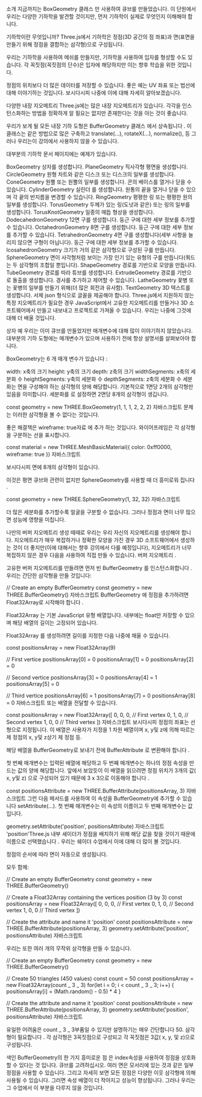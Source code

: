 소개
지금까지는 BoxGeometry 클래스 만 사용하여 큐브를 만들었습니다. 이 단원에서 우리는 다양한 기하학을 발견할 것이지만, 먼저 기하학이 실제로 무엇인지 이해해야 합니다.

기하학이란 무엇입니까?
Three.js에서 기하학은 정점(3D 공간의 점 좌표)과 면(표면을 만들기 위해 정점을 결합하는 삼각형)으로 구성됩니다.

우리는 기하학을 사용하여 메쉬를 만들지만, 기하학을 사용하여 입자를 형성할 수도 있습니다. 각 꼭짓점(꼭짓점의 단수)은 입자에 해당하지만 이는 향후 학습을 위한 것입니다.

정점의 위치보다 더 많은 데이터를 저장할 수 있습니다. 좋은 예는 UV 좌표 또는 법선에 대해 이야기하는 것입니다. 보시다시피 나중에 이에 대해 자세히 알아보겠습니다.

다양한 내장 지오메트리
Three.js에는 많은 내장 지오메트리가 있습니다. 각각을 인스턴스화하는 방법을 정확하게 알 필요는 없지만 존재한다는 것을 아는 것이 좋습니다.

우리가 보게 될 모든 내장 기하 도형은 BufferGeometry 클래스 에서 상속됩니다 . 이 클래스는 같은 방법으로 많은 구축하고 translate(...), rotateX(...), normalize(), 등 그러나 우리는이 강의에서 사용하지 않을 수 있습니다.

대부분의 기하학 문서 페이지에는 예제가 있습니다.

BoxGeometry 상자를 생성합니다.
PlaneGeometry 직사각형 평면을 생성합니다.
CircleGeometry 원형 차트와 같은 디스크 또는 디스크의 일부를 생성합니다.
ConeGeometry 원뿔 또는 원뿔의 일부를 생성합니다. 콘의 베이스를 열거나 닫을 수 있습니다.
CylinderGeometry 실린더 를 생성합니다. 원통의 끝을 열거나 닫을 수 있으며 각 끝의 반지름을 변경할 수 있습니다.
RingGeometry 평평한 링 또는 평평한 원의 일부를 생성합니다.
TorusGeometry 두께가 있는 링(도넛과 같은) 또는 링의 일부를 생성합니다.
TorusKnotGeometry 일종의 매듭 형상을 생성합니다.
DodecahedronGeometry 12면 구를 생성합니다. 둥근 구에 대한 세부 정보를 추가할 수 있습니다.
OctahedronGeometry 8면 구를 생성합니다. 둥근 구에 대한 세부 정보를 추가할 수 있습니다.
TetrahedronGeometry 4면 구를 생성합니다(세부 사항을 늘리지 않으면 구형이 아닙니다). 둥근 구에 대한 세부 정보를 추가할 수 있습니다.
IcosahedronGeometry 크기가 거의 같은 삼각형으로 구성된 구를 만듭니다.
SphereGeometry 면이 사각형처럼 보이는 가장 인기 있는 유형의 구를 만듭니다(쿼드는 두 삼각형의 조합일 뿐입니다).
ShapeGeometry 경로를 기반으로 모양을 만듭니다.
TubeGeometry 경로를 따라 튜브를 생성합니다.
ExtrudeGeometry 경로를 기반으로 돌출을 생성합니다. 경사를 추가하고 제어할 수 있습니다.
LatheGeometry 꽃병 또는 꽃병의 일부를 만들기 위해(더 많은 회전과 유사함).
TextGeometry 3D 텍스트를 생성합니다. 서체 json 형식으로 글꼴을 제공해야 합니다.
Three.js에서 지원하지 않는 특정 지오메트리가 필요한 경우 JavaScript에서 고유한 지오메트리를 만들거나 3D 소프트웨어에서 만들고 내보내고 프로젝트로 가져올 수 있습니다. 우리는 나중에 그것에 대해 더 배울 것입니다.

상자 예
우리는 이미 큐브를 만들었지만 매개변수에 대해 많이 이야기하지 않았습니다. 대부분의 기하 도형에는 매개변수가 있으며 사용하기 전에 항상 설명서를 살펴보아야 합니다.

BoxGeometry는 6 개 매개 변수가 있습니다 :

width: x축의 크기
height: y축의 크기
depth: z축의 크기
widthSegments: x축의 세분화 수
heightSegments: y축의 세분화 수
depthSegments: z축의 세분화 수
세분화는 면을 구성해야 하는 삼각형의 양에 해당합니다. 기본적으로 1면당 2개의 삼각형만 있음을 의미합니다. 세분화를 로 설정하면 2면당 8개의 삼각형이 생깁니다.

const geometry = new THREE.BoxGeometry(1, 1, 1, 2, 2, 2)
자바스크립트
문제는 이러한 삼각형을 볼 수 없다는 것입니다.

좋은 해결책은 wireframe: true자료 에 추가 하는 것입니다. 와이어프레임은 각 삼각형을 구분하는 선을 표시합니다.

const material = new THREE.MeshBasicMaterial({ color: 0xff0000, wireframe: true })
자바스크립트

보시다시피 면에 8개의 삼각형이 있습니다.

이것은 평면 큐브와 관련이 없지만 SphereGeometry를 사용할 때 더 흥미로워 집니다 .

const geometry = new THREE.SphereGeometry(1, 32, 32)
자바스크립트

더 많은 세분화를 추가할수록 얼굴을 구분할 수 없습니다. 그러나 정점과 면이 너무 많으면 성능에 영향을 미칩니다.

나만의 버퍼 지오메트리 생성
때때로 우리는 우리 자신의 지오메트리를 생성해야 합니다. 지오메트리가 매우 복잡하거나 정확한 모양을 가진 경우 3D 소프트웨어에서 생성하는 것이 더 좋지만(이에 대해서는 향후 강의에서 다룰 예정입니다), 지오메트리가 너무 복잡하지 않은 경우 다음을 사용하여 직접 만들 수 있습니다. 버퍼 지오메트리 .

고유한 버퍼 지오메트리를 만들려면 먼저 빈 BufferGeometry 를 인스턴스화합니다 . 우리는 간단한 삼각형을 만들 것입니다:

// Create an empty BufferGeometry
const geometry = new THREE.BufferGeometry()
자바스크립트
BufferGeometry 에 정점을 추가하려면 Float32Array로 시작해야 합니다 .

Float32Array 는 기본 JavaScript 유형 배열입니다. 내부에는 float만 저장할 수 있으며 해당 배열의 길이는 고정되어 있습니다.

Float32Array 를 생성하려면 길이를 지정한 다음 나중에 채울 수 있습니다.

const positionsArray = new Float32Array(9)

// First vertice
positionsArray[0] = 0
positionsArray[1] = 0
positionsArray[2] = 0

// Second vertice
positionsArray[3] = 0
positionsArray[4] = 1
positionsArray[5] = 0

// Third vertice
positionsArray[6] = 1
positionsArray[7] = 0
positionsArray[8] = 0
자바스크립트
또는 배열을 전달할 수 있습니다.

const positionsArray = new Float32Array([
0, 0, 0, // First vertex
0, 1, 0, // Second vertex
1, 0, 0 // Third vertex
])
자바스크립트
보시다시피 정점의 좌표는 선형으로 지정됩니다. 이 배열은 사용자가 지정을 1 차원 배열이며 x, y및 z에 의해 따르는 제 정점의 x, y및 z상기 제 정점 등.

해당 배열을 BufferGeometry로 보내기 전에 BufferAttribute 로 변환해야 합니다 .

첫 번째 매개변수는 입력된 배열에 해당하고 두 번째 매개변수는 하나의 정점 속성을 만드는 값의 양에 해당합니다. 앞에서 보았듯이 이 배열을 읽으려면 정점 위치가 3개의 값( x, y및 z) 으로 구성되어 있기 때문에 3 x 3으로 이동해야 합니다 .

const positionsAttribute = new THREE.BufferAttribute(positionsArray, 3)
자바스크립트
그런 다음 메서드를 사용하여 이 속성을 BufferGeometry에 추가할 수 있습니다 setAttribute(...). 첫 번째 매개변수는 이 속성의 이름이고 두 번째 매개변수는 값입니다.

geometry.setAttribute('position', positionsAttribute)
자바스크립트
'position'Three.js 내부 셰이더가 정점을 배치하기 위해 해당 값을 찾을 것이기 때문에 이름으로 선택했습니다 . 우리는 쉐이더 수업에서 이에 대해 더 많이 볼 것입니다.

정점의 순서에 따라 면이 자동으로 생성됩니다.

모두 함께:

// Create an empty BufferGeometry
const geometry = new THREE.BufferGeometry()

// Create a Float32Array containing the vertices position (3 by 3)
const positionsArray = new Float32Array([
0, 0, 0, // First vertex
0, 1, 0, // Second vertex
1, 0, 0 // Third vertex
])

// Create the attribute and name it 'position'
const positionsAttribute = new THREE.BufferAttribute(positionsArray, 3)
geometry.setAttribute('position', positionsAttribute)
자바스크립트

우리는 또한 여러 개의 무작위 삼각형을 만들 수 있습니다.

// Create an empty BufferGeometry
const geometry = new THREE.BufferGeometry()

// Create 50 triangles (450 values)
const count = 50
const positionsArray = new Float32Array(count _ 3 _ 3)
for(let i = 0; i < count _ 3 _ 3; i++)
{
positionsArray[i] = (Math.random() - 0.5) \* 4
}

// Create the attribute and name it 'position'
const positionsAttribute = new THREE.BufferAttribute(positionsArray, 3)
geometry.setAttribute('position', positionsAttribute)
자바스크립트

유일한 어려움은 count _ 3 _ 3부품일 수 있지만 설명하기는 매우 간단합니다 50. 삼각형이 필요합니다 . 각 삼각형은 3꼭짓점으로 구성되고 각 꼭짓점은 3값( x, y, 및 z)으로 구성됩니다.

색인
BufferGeometry의 한 가지 흥미로운 점 은 index속성을 사용하여 정점을 상호화할 수 있다는 것 입니다. 큐브를 고려하십시오. 여러 면은 모서리에 있는 것과 같은 일부 정점을 사용할 수 있습니다. 그리고 자세히 보면 모든 정점은 다양한 이웃 삼각형에 의해 사용될 수 있습니다. 그러면 속성 배열이 더 작아지고 성능이 향상됩니다. 그러나 우리는 그 수업에서 이 부분을 다루지 않을 것입니다.
